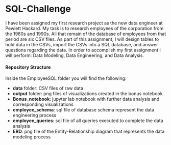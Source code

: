 # SQL-Challenge

I have been assigned my first research project as the new data engineer at Pewlett Hackard. My task is to research employees of the corporation from the 1980s and 1990s. All that remain of the database of employees from that period are six CSV files. As part of this assignment, I will design tables to hold data in the CSVs, import the CSVs into a SQL database, and answer questions regarding the data. In order to accomplish my first assignment I will perform: Data Modeling, Data Engineering, and Data Analysis. 


#### Repository Structure
Inside the EmployeeSQL folder you will find the following:
- **data** folder: CSV files of raw data
- **output** folder: png files of visualizations created in the bonus notebook 
- **Bonus_notebook**: jupyter lab notebook with further data analysis and corresponding visualizations
- **employee_schema**: sql file of database schema represent the data engineering process
- **employee_queries**: sql file of all queries executed to complete the data analysis
- **ERD**: png file of the Entity-Relationship diagram that represents the data modeling process
